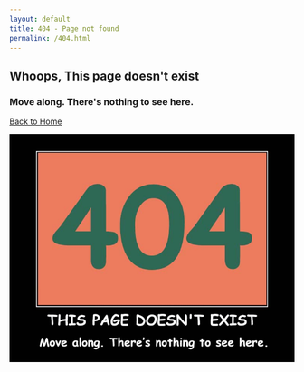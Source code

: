 ```yaml
---
layout: default
title: 404 - Page not found
permalink: /404.html
---
```

## Whoops, This page doesn't exist
### Move along. There's nothing to see here.
[Back to Home](./)

![Not found](/assets/img/404.jpg)
